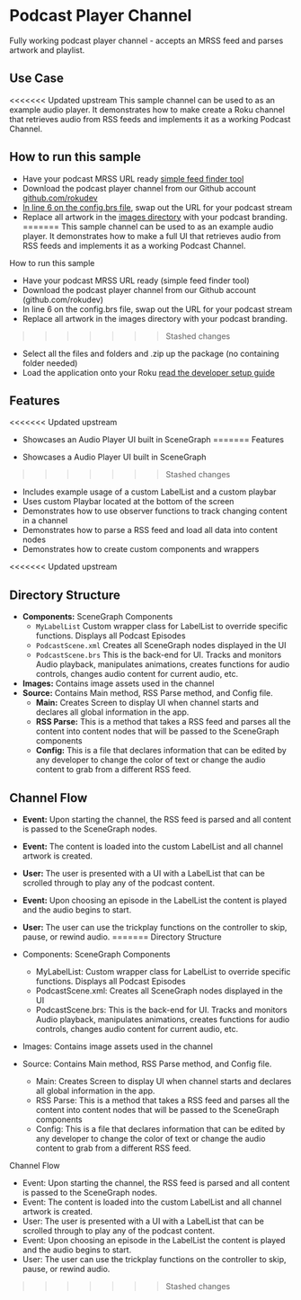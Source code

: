 # Podcast Player Channel
Fully working podcast player channel - accepts an MRSS feed and parses artwork and playlist.


## Use Case

<<<<<<< Updated upstream
This sample channel can be used to as an example audio player. It demonstrates how to make create a Roku channel that retrieves audio from RSS feeds and implements it as a working Podcast Channel.

## How to run this sample

* Have your podcast MRSS URL ready [simple feed finder tool](http://itunes.so-nik.com/)
* Download the podcast player channel from our Github account [github.com/rokudev](https://github.com/rokudev/podcast-player-channel)
* [In line 6 on the config.brs file](https://github.com/rokudev/podcast-player-channel/blob/master/source/config.brs#L6), swap out the URL for your podcast stream
* Replace all artwork in the [images directory](https://github.com/rokudev/podcast-player-channel/tree/master/images) with your podcast branding.
=======
This sample channel can be used to as an example audio player. It demonstrates how to make a full UI that retrieves audio from RSS feeds and implements it as a working Podcast Channel.

How to run this sample

* Have your podcast MRSS URL ready (simple feed finder tool)
* Download the podcast player channel from our Github account (github.com/rokudev)
* In line 6 on the config.brs file, swap out the URL for your podcast stream
* Replace all artwork in the images directory with your podcast branding.
>>>>>>> Stashed changes
* Select all the files and folders and .zip up the package (no containing folder needed)
* Load the application onto your Roku [read the developer setup guide](https://blog.roku.com/developer/2016/02/04/developer-setup-guide/)

## Features

<<<<<<< Updated upstream
* Showcases an Audio Player UI built in SceneGraph
=======
Features

* Showcases a Audio Player UI built in SceneGraph
>>>>>>> Stashed changes
* Includes example usage of a custom LabelList and a custom playbar
* Uses custom Playbar located at the bottom of the screen
* Demonstrates how to use observer functions to track changing content in a channel
* Demonstrates how to parse a RSS feed and load all data into content nodes
* Demonstrates how to create custom components and wrappers

<<<<<<< Updated upstream
## Directory Structure
* **Components:** SceneGraph Components
  * `MyLabelList` Custom wrapper class for LabelList to override specific functions. Displays all Podcast Episodes
  * `PodcastScene.xml` Creates all SceneGraph nodes displayed in the UI
  * `PodcastScene.brs` This is the back-end for UI. Tracks and monitors Audio playback, manipulates animations, creates functions for audio controls, changes audio content for current audio, etc.
* **Images:** Contains image assets used in the channel
* **Source:** Contains Main method, RSS Parse method, and Config file.
  * **Main:** Creates Screen to display UI when channel starts and declares all global information in the app.
  * **RSS Parse:** This is a method that takes a RSS feed and parses all the content into content nodes that will be passed to the SceneGraph components
  * **Config:** This is a file that declares information that can be edited by any developer to change the color of text or change the audio content to grab from a different RSS feed.

## Channel Flow
* **Event:** Upon starting the channel, the RSS feed is parsed and all content is passed to the SceneGraph nodes.
* **Event:** The content is loaded into the custom LabelList and all channel artwork is created.
* **User:** The user is presented with a UI with a LabelList that can be scrolled through to play any of the podcast content.
* **Event:** Upon choosing an episode in the LabelList the content is played and the audio begins to start.
* **User:** The user can use the trickplay functions on the controller to skip, pause, or rewind audio.
=======
Directory Structure

* Components: SceneGraph Components
	- MyLabelList: Custom wrapper class for LabelList to override specific 	functions. Displays all Podcast Episodes
	- PodcastScene.xml: Creates all SceneGraph nodes displayed in the UI
	- PodcastScene.brs: This is the back-end for UI. Tracks and monitors Audio playback, manipulates animations, creates functions for audio controls, changes audio content for current audio, etc.
* Images: Contains image assets used in the channel
* Source: Contains Main method, RSS Parse method, and Config file.
	- Main: Creates Screen to display UI when channel starts and declares all global information in the app.
	- RSS Parse: This is a method that takes a RSS feed and parses all the content into content nodes that will be passed to the SceneGraph components
	- Config: This is a file that declares information that can be edited by any developer to change the color of text or change the audio content to grab from a different RSS feed.

Channel Flow

* Event: Upon starting the channel, the RSS feed is parsed and all content is passed to the SceneGraph nodes.
* Event: The content is loaded into the custom LabelList and all channel artwork is created.
* User: The user is presented with a UI with a LabelList that can be scrolled through to play any of the podcast content.
* Event: Upon choosing an episode in the LabelList the content is played and the audio begins to start.
* User: The user can use the trickplay functions on the controller to skip, pause, or rewind audio.
>>>>>>> Stashed changes

